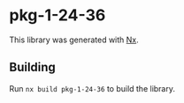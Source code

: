 # pkg-1-24-36

This library was generated with [Nx](https://nx.dev).

## Building

Run `nx build pkg-1-24-36` to build the library.
